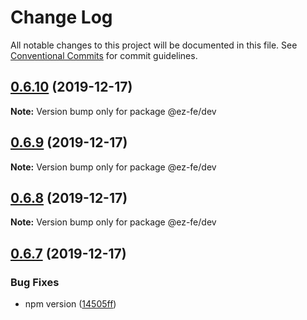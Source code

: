 # Change Log

All notable changes to this project will be documented in this file.
See [Conventional Commits](https://conventionalcommits.org) for commit guidelines.

## [0.6.10](https://github.com/ez-fe/ez/compare/v0.6.9...v0.6.10) (2019-12-17)

**Note:** Version bump only for package @ez-fe/dev





## [0.6.9](https://github.com/ez-fe/ez/compare/v0.6.8...v0.6.9) (2019-12-17)

**Note:** Version bump only for package @ez-fe/dev





## [0.6.8](https://github.com/ez-fe/ez/compare/v0.6.7...v0.6.8) (2019-12-17)

**Note:** Version bump only for package @ez-fe/dev





## [0.6.7](https://github.com/ez-fe/ez/compare/v0.6.6...v0.6.7) (2019-12-17)


### Bug Fixes

* npm version ([14505ff](https://github.com/ez-fe/ez/commit/14505ff941516d5db995ab64025324fa710802e6))
